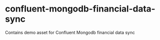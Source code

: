 # confluent-mongodb-financial-data-sync
Contains demo asset for Confluent Mongodb financial data sync
